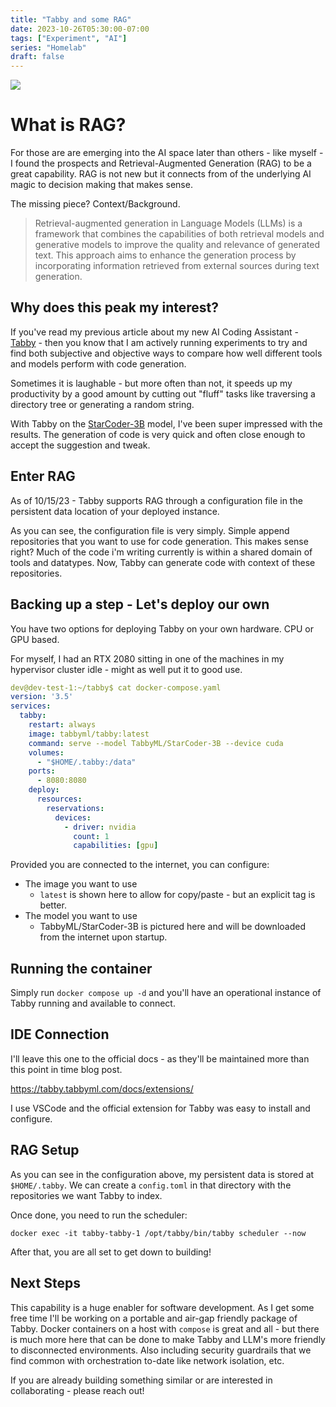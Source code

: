 ```yaml
---
title: "Tabby and some RAG"
date: 2023-10-26T05:30:00-07:00
tags: ["Experiment", "AI"]
series: "Homelab"
draft: false
---
```


![](/images/tabby-rag.png)

# What is RAG?

For those are are emerging into the AI space later than others - like myself - I found the prospects and Retrieval-Augmented Generation (RAG) to be a great capability. RAG is not new but it connects from of the underlying AI magic to decision making that makes sense. 

The missing piece? Context/Background.

> Retrieval-augmented generation in Language Models (LLMs) is a framework that combines the capabilities of both retrieval models and generative models to improve the quality and relevance of generated text. This approach aims to enhance the generation process by incorporating information retrieved from external sources during text generation.

## Why does this peak my interest?

If you've read my previous article about my new AI Coding Assistant - [Tabby](https://github.com/tabbyml/tabby) - then you know that I am actively running experiments to try and find both subjective and objective ways to compare how well different tools and models perform with code generation. 

Sometimes it is laughable - but more often than not, it speeds up my productivity by a good amount by cutting out "fluff" tasks like traversing a directory tree or generating a random string.

With Tabby on the [StarCoder-3B](https://huggingface.co/TabbyML/StarCoder-3B) model, I've been super impressed with the results. The generation of code is very quick and often close enough to accept the suggestion and tweak.

## Enter RAG

As of 10/15/23 - Tabby supports RAG through a configuration file in the persistent data location of your deployed instance. 

As you can see, the configuration file is very simply. Simple append repositories that you want to use for code generation. This makes sense right? Much of the code i'm writing currently is within a shared domain of tools and datatypes. Now, Tabby can generate code with context of these repositories.

## Backing up a step - Let's deploy our own

You have two options for deploying Tabby on your own hardware. CPU or GPU based.

For myself, I had an RTX 2080 sitting in one of the machines in my hypervisor cluster idle - might as well put it to good use.

```yaml
dev@dev-test-1:~/tabby$ cat docker-compose.yaml 
version: '3.5'
services:
  tabby:
    restart: always
    image: tabbyml/tabby:latest
    command: serve --model TabbyML/StarCoder-3B --device cuda
    volumes:
      - "$HOME/.tabby:/data"
    ports:
      - 8080:8080
    deploy:
      resources:
        reservations:
          devices:
            - driver: nvidia
              count: 1
              capabilities: [gpu]
```

Provided you are connected to the internet, you can configure:
- The image you want to use
  - `latest` is shown here to allow for copy/paste - but an explicit tag is better.
- The model you want to use
  - TabbyML/StarCoder-3B is pictured here and will be downloaded from the internet upon startup.

## Running the container
Simply run `docker compose up -d` and you'll have an operational instance of Tabby running and available to connect.

## IDE Connection
I'll leave this one to the official docs - as they'll be maintained more than this point in time blog post. 

https://tabby.tabbyml.com/docs/extensions/

I use VSCode and the official extension for Tabby was easy to install and configure.

## RAG Setup

As you can see in the configuration above, my persistent data is stored at `$HOME/.tabby`. We can create a `config.toml` in that directory with the repositories we want Tabby to index.

Once done, you need to run the scheduler:

`docker exec -it tabby-tabby-1 /opt/tabby/bin/tabby scheduler --now`

After that, you are all set to get down to building!

## Next Steps
This capability is a huge enabler for software development. As I get some free time I'll be working on a portable and air-gap friendly package of Tabby. Docker containers on a host with `compose` is great and all - but there is much more here that can be done to make Tabby and LLM's more friendly to disconnected environments. Also including security guardrails that we find common with orchestration to-date like network isolation, etc.

If you are already building something similar or are interested in collaborating - please reach out!